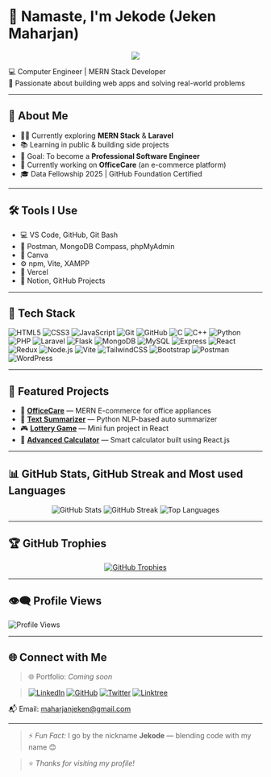 # 🙏 Namaste, I'm Jekode (Jeken Maharjan)

<p align="center">
  <img src="https://readme-typing-svg.demolab.com?font=Fira+Code&size=22&pause=1000&color=0FF5D2&center=true&vCenter=true&width=600&lines=Hi+%F0%9F%91%8B%2C+I'm+Jeken+Maharjan!;Computer+Engineer+%7C+Full+Stack+Web+Developer;MERN+Stack+%7C+Laravel;Learning+in+Public+%F0%9F%93%9A+Building+Cool+Projects" />
</p>

💻 Computer Engineer | MERN Stack Developer  
🚀 Passionate about building web apps and solving real-world problems

---

## 💫 About Me

- 🧑‍💻 Currently exploring **MERN Stack** & **Laravel**
- 📚 Learning in public & building side projects
- 🎯 Goal: To become a **Professional Software Engineer**
- 🌱 Currently working on **OfficeCare** (an e-commerce platform)
- 🎓 Data Fellowship 2025 | GitHub Foundation Certified
  
---

## 🛠️ Tools I Use

- 💻 VS Code, GitHub, Git Bash
- 🔧 Postman, MongoDB Compass, phpMyAdmin
- 🎨 Canva
- ⚙️ npm, Vite, XAMPP
- 🚀 Vercel
- 📌 Notion, GitHub Projects
  
---

## 🔧 Tech Stack

![HTML5](https://img.shields.io/badge/-HTML5-black?style=flat-square&logo=html5&logoWidth=25)
![CSS3](https://img.shields.io/badge/-CSS3-black?style=flat-square&logo=css3&logoWidth=25)
![JavaScript](https://img.shields.io/badge/-JavaScript-black?style=flat-square&logo=javascript&logoWidth=25)
![Git](https://img.shields.io/badge/-Git-black?style=flat-square&logo=git&logoWidth=25)
![GitHub](https://img.shields.io/badge/-GitHub-black?style=flat-square&logo=github&logoWidth=25)
![C](https://img.shields.io/badge/-C-black?style=flat-square&logo=c&logoWidth=25)
![C++](https://img.shields.io/badge/-C++-black?style=flat-square&logo=cplusplus&logoWidth=25)
![Python](https://img.shields.io/badge/-Python-black?style=flat-square&logo=python&logoWidth=25)
![PHP](https://img.shields.io/badge/-PHP-black?style=flat-square&logo=php&logoWidth=25)
![Laravel](https://img.shields.io/badge/-Laravel-black?style=flat-square&logo=laravel&logoWidth=25)
![Flask](https://img.shields.io/badge/-Flask-black?style=flat-square&logo=flask&logoWidth=25)
![MongoDB](https://img.shields.io/badge/-MongoDB-black?style=flat-square&logo=mongodb&logoWidth=25)
![MySQL](https://img.shields.io/badge/-MySQL-black?style=flat-square&logo=mysql&logoWidth=25)
![Express](https://img.shields.io/badge/-Express-black?style=flat-square&logo=express&logoWidth=25)
![React](https://img.shields.io/badge/-React-black?style=flat-square&logo=react&logoWidth=25)
![Redux](https://img.shields.io/badge/-Redux-black?style=flat-square&logo=redux&logoWidth=25)
![Node.js](https://img.shields.io/badge/-Node.js-black?style=flat-square&logo=node.js&logoWidth=25)
![Vite](https://img.shields.io/badge/-Vite-black?style=flat-square&logo=vite&logoWidth=25)
![TailwindCSS](https://img.shields.io/badge/-TailwindCSS-black?style=flat-square&logo=tailwindcss&logoWidth=25)
![Bootstrap](https://img.shields.io/badge/-Bootstrap-black?style=flat-square&logo=bootstrap&logoWidth=25)
![Postman](https://img.shields.io/badge/-Postman-black?style=flat-square&logo=postman&logoWidth=25)
![WordPress](https://img.shields.io/badge/-WordPress-black?style=flat-square&logo=wordpress&logoWidth=25)

---

## 🚀 Featured Projects

- 🛒 [**OfficeCare**](https://github.com/JekenMaharjan/OfficeCare) — MERN E-commerce for office appliances  
- 🧠 [**Text Summarizer**](https://github.com/JekenMaharjan/Text-Summarizer) — Python NLP-based auto summarizer  
- 🎮 [**Lottery Game**](https://github.com/JekenMaharjan/LotteryGame) — Mini fun project in React  
- 🔢 [**Advanced Calculator**](https://github.com/JekenMaharjan/AdvancedCalculator) — Smart calculator built using React.js
  
---

## 📊 GitHub Stats, GitHub Streak and Most used Languages

<div align="center">
  <img src="https://github-readme-stats.vercel.app/api?username=JekenMaharjan&show_icons=true&theme=radical" alt="GitHub Stats" />
  <img src="https://github-readme-streak-stats.herokuapp.com/?user=JekenMaharjan&theme=radical" alt="GitHub Streak" />
  <img src="https://github-readme-stats.vercel.app/api/top-langs/?username=JekenMaharjan&layout=compact&theme=radical" alt="Top Languages" />
</div>

---

## 🏆 GitHub Trophies

<div align="center">
  <a href="https://github.com/ryo-ma/github-profile-trophy">
    <img src="https://github-profile-trophy.vercel.app/?username=JekenMaharjan&theme=monokai&row=1&margin-w=10&no-frame=true" alt="GitHub Trophies" />
  </a>
</div>

---

## 👁‍🗨 Profile Views

![Profile Views](https://komarev.com/ghpvc/?username=JekenMaharjan&label=Profile%20views&color=0e75b6&style=flat)

---

## 🌐 Connect with Me

> 🌐 Portfolio: *Coming soon*

> [![LinkedIn](https://img.shields.io/badge/-LinkedIn-blue?style=flat-square&logo=linkedin)](https://www.linkedin.com/in/jekenmaharjan/)  [![GitHub](https://img.shields.io/badge/-GitHub-black?style=flat-square&logo=github)](https://github.com/JekenMaharjan)  [![Twitter](https://img.shields.io/badge/-Twitter-1DA1F2?style=flat-square&logo=twitter)](https://x.com/JekenMaharjan)  [![Linktree](https://img.shields.io/badge/-Connect-43E660?style=flat-square&logo=linktree&logoColor=white)](https://linktr.ee/JekenMaharjan)

📬 Email: [maharjanjeken@gmail.com](mailto:maharjanjeken@gmail.com)

---

> ⚡ *Fun Fact:* I go by the nickname **Jekode** — blending code with my name 😊

> ⭐️ _Thanks for visiting my profile!_
